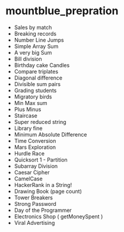 # mountblue_prepration

* Sales by match 
* Breaking records 
* Number Line Jumps
* Simple Array Sum
* A very big Sum
* Bill division
* Birthday cake Candles 
* Compare triplates
* Diagonal difference
* Divisible sum pairs
* Grading students
* Migratory birds
* Min Max sum
* Plus Minus
* Staircase
* Super reduced string
* Library fine
* Minimum Absolute Difference
* Time Conversion
* Mars Exploration
* Hurdle Race
* Quicksort 1 - Partition
* Subarray Division
* Caesar Cipher
* CamelCase
* HackerRank in a String!
* Drawing Book (page count)
* Tower Breakers
* Strong Password
* Day of the Programmer
* Electronics Shop ( getMoneySpent )
*  Viral Advertising
